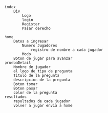     index
        Div
            Logo
            login
            Register
            Pasar derecho

    home
        Datos a ingresar
            Numero Jugadores
                registro de nombre a cada jugador
            Modo
        Boton de jugar para avanzar
    pruebaDetail
        Nombre de jugador
        el logo de tipo de pregunta
        Titulo de la pregunta
        descripcion de la pregunta
        Boton tomar
        Boton pasar
        color de la pregunta
    resultados
        resultados de cada jugador
        volver a jugar envia a home
